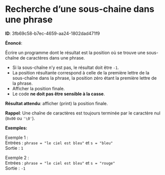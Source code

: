 Recherche d’une sous-chaine dans une phrase
==========================================

**ID**: 3fb69c58-b7ec-4659-aa24-1802dad471f9  

**Énoncé**:  

Écrire un programme dont le résultat est la position où se trouve une sous-chaîne de caractères dans une phrase.  
- Si la sous-chaîne n’y est pas, le résultat doit être `-1`.  
- La position résultante correspond à celle de la première lettre de la sous-chaîne dans la phrase, la position zéro étant la première lettre de la phrase.  
- Afficher la position finale.  
- Le code **ne doit pas être sensible à la casse**.  

**Résultat attendu**: afficher (print) la position finale.  

**Rappel**: Une chaîne de caractères est toujours terminée par le caractère nul (`0x00` ou `'\0'`).  

**Exemples:**  

Exemple 1 :  
Entrées : `phrase = "le ciel est bleu"` et `s = "bleu"`  
Sortie : `1`  

Exemple 2 :  
Entrées : `phrase = "le ciel est bleu"` et `s = "rouge"`  
Sortie : `-1`
